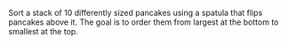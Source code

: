 Sort a stack of 10 differently sized pancakes using a spatula that flips pancakes above it. The goal is to order them from largest at the bottom to smallest at the top. 
